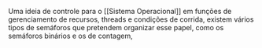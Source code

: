 Uma ideia de controle para o [[Sistema Operacional]] em funções de gerenciamento de recursos, threads e condições de corrida, existem vários tipos de semáforos que pretendem organizar esse papel, como os semáforos binários e os de contagem, 